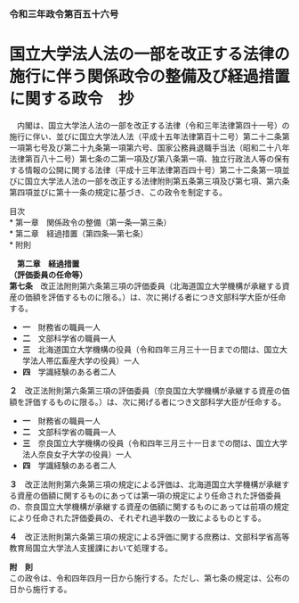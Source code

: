 ### 令和三年政令第百五十六号  
# 国立大学法人法の一部を改正する法律の施行に伴う関係政令の整備及び経過措置に関する政令　抄  
　内閣は、国立大学法人法の一部を改正する法律（令和三年法律第四十一号）の施行に伴い、並びに国立大学法人法（平成十五年法律第百十二号）第二十二条第一項第七号及び第二十九条第一項第六号、国家公務員退職手当法（昭和二十八年法律第百八十二号）第七条の二第一項及び第八条第一項、独立行政法人等の保有する情報の公開に関する法律（平成十三年法律第百四十号）第二十二条第一項並びに国立大学法人法の一部を改正する法律附則第五条第三項及び第七項、第六条第四項並びに第十一条の規定に基づき、この政令を制定する。  
  
目次  
	* 第一章　関係政令の整備（第一条―第三条）  
	* 第二章　経過措置（第四条―第七条）  
	* 附則  
  
&emsp;**第二章　経過措置**  
**（評価委員の任命等）**  
**第七条**　改正法附則第六条第三項の評価委員（北海道国立大学機構が承継する資産の価額を評価するものに限る。）は、次に掲げる者につき文部科学大臣が任命する。  
* **一**　財務省の職員一人  
* **二**　文部科学省の職員一人  
* **三**　北海道国立大学機構の役員（令和四年三月三十一日までの間は、国立大学法人帯広畜産大学の役員）一人  
* **四**　学識経験のある者二人  
  
**２**　改正法附則第六条第三項の評価委員（奈良国立大学機構が承継する資産の価額を評価するものに限る。）は、次に掲げる者につき文部科学大臣が任命する。  
* **一**　財務省の職員一人  
* **二**　文部科学省の職員一人  
* **三**　奈良国立大学機構の役員（令和四年三月三十一日までの間は、国立大学法人奈良女子大学の役員）一人  
* **四**　学識経験のある者二人  
  
**３**　改正法附則第六条第三項の規定による評価は、北海道国立大学機構が承継する資産の価額に関するものにあっては第一項の規定により任命された評価委員の、奈良国立大学機構が承継する資産の価額に関するものにあっては前項の規定により任命された評価委員の、それぞれ過半数の一致によるものとする。  
  
**４**　改正法附則第六条第三項の規定による評価に関する庶務は、文部科学省高等教育局国立大学法人支援課において処理する。  
  
**附　則**  
この政令は、令和四年四月一日から施行する。ただし、第七条の規定は、公布の日から施行する。  
  
